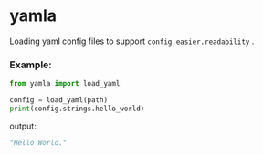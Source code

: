 # yamla
Loading yaml config files to support `config.easier.readability` .


### Example:
```python
from yamla import load_yaml

config = load_yaml(path)
print(config.strings.hello_world)
```
output:
```python
"Hello World."
```

